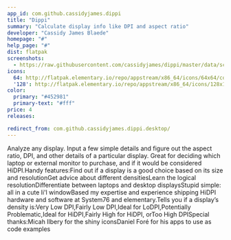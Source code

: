 ```yaml
---
app_id: com.github.cassidyjames.dippi
title: "Dippi"
summary: "Calculate display info like DPI and aspect ratio"
developer: "Cassidy James Blaede"
homepage: "#"
help_page: "#"
dist: flatpak
screenshots:
  - https://raw.githubusercontent.com/cassidyjames/dippi/master/data/screenshot.png
icons:
  64: http://flatpak.elementary.io/repo/appstream/x86_64/icons/64x64/com.github.cassidyjames.dippi.png
  '128': http://flatpak.elementary.io/repo/appstream/x86_64/icons/128x128/com.github.cassidyjames.dippi.png
color:
  primary: "#452981"
  primary-text: "#fff"
price: 4
releases:

redirect_from: com.github.cassidyjames.dippi.desktop/
---
```


Analyze any display. Input a few simple details and figure out the aspect ratio, DPI, and other details of a particular display. Great for deciding which laptop or external monitor to purchase, and if it would be considered HiDPI.Handy features:Find out if a display is a good choice based on its size and resolutionGet advice about different densitiesLearn the logical resolutionDifferentiate between laptops and desktop displaysStupid simple: all in a cute li'l windowBased my expertise and experience shipping HiDPI hardware and software at System76 and elementary.Tells you if a display’s density is:Very Low DPI,Fairly Low DPI,Ideal for LoDPI,Potentially Problematic,Ideal for HiDPI,Fairly High for HiDPI, orToo High DPISpecial thanks:Micah Ilbery for the shiny iconsDaniel Foré for his apps to use as code examples
